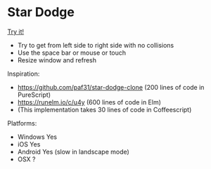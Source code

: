 # Star Dodge

[Try it!](https://christernilsson.github.io/StarDodge/index.html)

* Try to get from left side to right side with no collisions
* Use the space bar or mouse or touch
* Resize window and refresh

Inspiration:
* https://github.com/paf31/star-dodge-clone (200 lines of code in PureScript)
* https://runelm.io/c/u4y (600 lines of code in Elm)
* (This implementation takes 30 lines of code in Coffeescript)

Platforms:

* Windows Yes
* iOS Yes
* Android Yes (slow in landscape mode)
* OSX ?